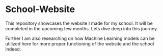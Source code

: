 # School-Website
This repository showcases the website I made for my school. It will be completed in the upcoming few months. Lets dive deep into this journey. 

Further I am also researching on how Machine Learning models can be utilized here for more proper functioning of the website and the school indeed.
